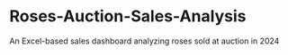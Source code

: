 # Roses-Auction-Sales-Analysis
An Excel-based sales dashboard analyzing roses sold at auction in 2024
